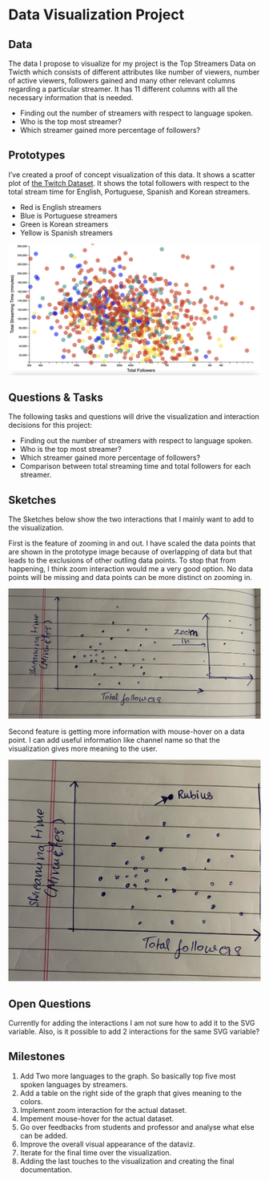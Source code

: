 # Data Visualization Project

## Data

The data I propose to visualize for my project is the Top Streamers Data on Twicth which consists of different attributes like number of viewers, number of active viewers, followers gained and many other relevant columns regarding a particular streamer. It has 11 different columns with all the necessary information that is needed.

- Finding out the number of streamers with respect to language spoken.
- Who is the top most streamer?
- Which streamer gained more percentage of followers?

## Prototypes

I’ve created a proof of concept visualization of this data. It shows a scatter plot of [the Twitch Dataset](https://gist.github.com/IshaChid76/8e2a2a29d869d47ddf17b6dd10acac3c). It shows the total followers with respect to the total stream time for English, Portuguese, Spanish and Korean streamers. 
- Red is English streamers
- Blue is Portuguese streamers
- Green is Korean streamers
- Yellow is Spanish streamers

[![image](https://github.com/IshaChid76/Dataviz-project-proposal/blob/main/Screen%20Shot%202023-02-19%20at%205.44.44%20PM.png)](https://vizhub.com/IshaChid76/f7fe51e418a0492bbf4d4390540b4c47)

## Questions & Tasks

The following tasks and questions will drive the visualization and interaction decisions for this project:

 * Finding out the number of streamers with respect to language spoken.
 * Who is the top most streamer?
 * Which streamer gained more percentage of followers?
 * Comparison between total streaming time and total followers for each streamer.

## Sketches

The Sketches below show the two interactions that I mainly want to add to the visualization.

First is the feature of zooming in and out. I have scaled the data points that are shown in the prototype image because of overlapping of data but that leads to the exclusions of other outling data points. To stop that from happening, I think zoom interaction would me a very good option. No data points will be missing and data points can be more distinct on zooming in.

![image](https://github.com/IshaChid76/Dataviz-project-proposal/blob/main/WhatsApp%20Image%202023-02-19%20at%206.20.41%20PM.jpeg)

Second feature is getting more information with mouse-hover on a data point. I can add useful information like channel name so that the visualization gives more meaning to the user.

![image](https://github.com/IshaChid76/Dataviz-project-proposal/blob/main/WhatsApp%20Image%202023-02-19%20at%206.20.40%20PM.jpeg)

## Open Questions

Currently for adding the interactions I am not sure how to add it to the SVG variable. Also, is it possible to add 2 interactions for the same SVG variable?

## Milestones

1. Add Two more languages to the graph. So basically top five most spoken languages by streamers.
2. Add a table on the right side of the graph that gives meaning to the colors.
3. Implement zoom interaction for the actual dataset.
4. Impement mouse-hover for the actual dataset.
5. Go over feedbacks from students and professor and analyse what else can be added.
6. Improve the overall visual appearance of the dataviz.
7. Iterate for the final time over the visualization.
8. Adding the last touches to the visualization and creating the final documentation.

